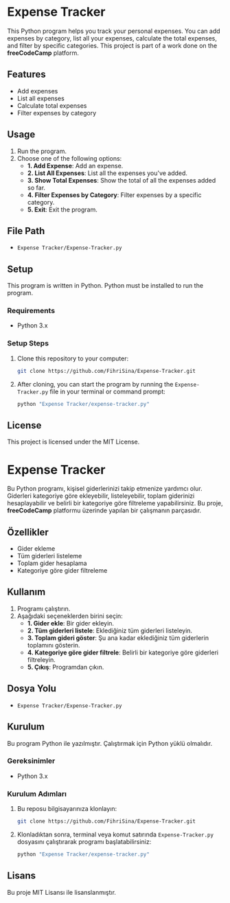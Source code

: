 # Expense Tracker

This Python program helps you track your personal expenses. You can add expenses by category, list all your expenses, calculate the total expenses, and filter by specific categories. This project is part of a work done on the **freeCodeCamp** platform.

## Features

- Add expenses
- List all expenses
- Calculate total expenses
- Filter expenses by category

## Usage

1. Run the program.
2. Choose one of the following options:
   - **1. Add Expense**: Add an expense.
   - **2. List All Expenses**: List all the expenses you've added.
   - **3. Show Total Expenses**: Show the total of all the expenses added so far.
   - **4. Filter Expenses by Category**: Filter expenses by a specific category.
   - **5. Exit**: Exit the program.

## File Path

- `Expense Tracker/Expense-Tracker.py`

## Setup

This program is written in Python. Python must be installed to run the program.

### Requirements

- Python 3.x

### Setup Steps

1. Clone this repository to your computer:
   ```bash
   git clone https://github.com/FihriSina/Expense-Tracker.git
   ```

2. After cloning, you can start the program by running the `Expense-Tracker.py` file in your terminal or command prompt:
   ```bash
   python "Expense Tracker/expense-tracker.py"
   ```

## License

This project is licensed under the MIT License.



# Expense Tracker

Bu Python programı, kişisel giderlerinizi takip etmenize yardımcı olur. Giderleri kategoriye göre ekleyebilir, listeleyebilir, toplam giderinizi hesaplayabilir ve belirli bir kategoriye göre filtreleme yapabilirsiniz. Bu proje, **freeCodeCamp** platformu üzerinde yapılan bir çalışmanın parçasıdır.

## Özellikler

- Gider ekleme
- Tüm giderleri listeleme
- Toplam gider hesaplama
- Kategoriye göre gider filtreleme

## Kullanım

1. Programı çalıştırın.
2. Aşağıdaki seçeneklerden birini seçin:
   - **1. Gider ekle**: Bir gider ekleyin.
   - **2. Tüm giderleri listele**: Eklediğiniz tüm giderleri listeleyin.
   - **3. Toplam gideri göster**: Şu ana kadar eklediğiniz tüm giderlerin toplamını gösterin.
   - **4. Kategoriye göre gider filtrele**: Belirli bir kategoriye göre giderleri filtreleyin.
   - **5. Çıkış**: Programdan çıkın.

## Dosya Yolu

- `Expense Tracker/Expense-Tracker.py`

## Kurulum

Bu program Python ile yazılmıştır. Çalıştırmak için Python yüklü olmalıdır.

### Gereksinimler

- Python 3.x

### Kurulum Adımları

1. Bu reposu bilgisayarınıza klonlayın:
   ```bash
   git clone https://github.com/FihriSina/Expense-Tracker.git
   ```

2. Klonladıktan sonra, terminal veya komut satırında `Expense-Tracker.py` dosyasını çalıştırarak programı başlatabilirsiniz:
   ```bash
   python "Expense Tracker/expense-tracker.py"
   ```

## Lisans

Bu proje MIT Lisansı ile lisanslanmıştır.
